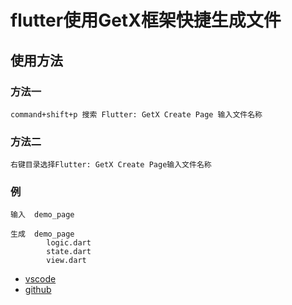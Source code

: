 
# flutter使用GetX框架快捷生成文件

## 使用方法

### 方法一
```
command+shift+p 搜索 Flutter: GetX Create Page 输入文件名称
```

### 方法二
```
右键目录选择Flutter: GetX Create Page输入文件名称
```

### 例
```
输入  demo_page 
```

```
生成  demo_page
        logic.dart
        state.dart
        view.dart
```

* [vscode](https://marketplace.visualstudio.com/items?itemName=zxc.getx-create-page&ssr=false#review-details)
* [github](https://github.com/lookjoe/vscode.git)
